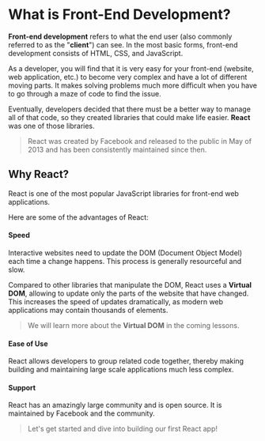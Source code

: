# What is Front-End Development?
 
**Front-end development** refers to what the end user (also commonly referred to as the "**client**") can see. In the most basic forms, front-end development consists of HTML, CSS, and JavaScript.

As a developer, you will find that it is very easy for your front-end (website, web application, etc.) to become very complex and have a lot of different moving parts. It makes solving problems much more difficult when you have to go through a maze of code to find the issue.

Eventually, developers decided that there must be a better way to manage all of that code, so they created libraries that could make life easier. **React** was one of those libraries.

> React was created by Facebook and released to the public in May of 2013 and has been consistently maintained since then.

## Why React?

React is one of the most popular JavaScript libraries for front-end web applications.

Here are some of the advantages of React:

#### Speed

Interactive websites need to update the DOM (Document Object Model) each time a change happens. This process is generally resourceful and slow.

Compared to other libraries that manipulate the DOM, React uses a **Virtual DOM**, allowing to update only the parts of the website that have changed. This increases the speed of updates dramatically, as modern web applications may contain thousands of elements.

> We will learn more about the **Virtual DOM** in the coming lessons.

#### Ease of Use
React allows developers to group related code together, thereby making building and maintaining large scale applications much less complex.

#### Support
React has an amazingly large community and is open source. It is maintained by Facebook and the community.

> Let's get started and dive into building our first React app!